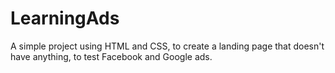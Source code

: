 # LearningAds
A simple project using HTML and CSS, to create a landing page that doesn't have anything, to test Facebook and Google ads.
